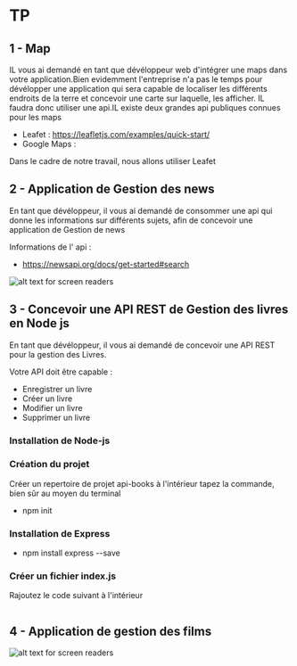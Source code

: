 # TP


## 1 - Map
IL vous ai demandé en tant que dévéloppeur web d'intégrer une maps dans votre application.Bien evidemment l'entreprise n'a pas le temps pour dévélopper une application qui sera capable de localiser les différents endroits de la terre et concevoir une carte sur laquelle, les afficher.
IL faudra donc utiliser une api.IL existe deux grandes api publiques connues pour les maps

 - Leafet : https://leafletjs.com/examples/quick-start/
 - Google Maps : 

 Dans le cadre de notre travail, nous allons utiliser Leafet


 ## 2 - Application de Gestion des news

 En tant que dévéloppeur, il vous ai demandé de consommer une api qui donne les informations sur différents sujets, afin de concevoir une application de Gestion de news

 Informations de l' api : 

 - https://newsapi.org/docs/get-started#search

 ![alt text for screen readers](/images/tp-news.png)

 ## 3 - Concevoir une API REST de Gestion des livres en Node js
  En tant que dévéloppeur, il vous ai demandé de concevoir une API REST pour la gestion des Livres.

  Votre API doit être capable :

  - Enregistrer un livre
  - Créer un livre 
  - Modifier un livre
  - Supprimer un livre

### Installation de Node-js


### Création du projet
Créer un  repertoire de projet api-books à l'intérieur tapez la commande, bien sûr au moyen du terminal
 - npm init

### Installation de Express

- npm install express --save

### Créer un fichier index.js
Rajoutez le code suivant à l'intérieur
```

```

 ## 4 - Application de gestion des films

![alt text for screen readers](/images/movie.png)